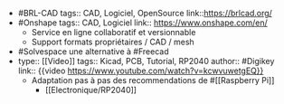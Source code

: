 - #BRL-CAD
  tags:: CAD, Logiciel, OpenSource
  link::https://brlcad.org/
- #Onshape
  tags:: CAD, Logiciel
  link:: https://www.onshape.com/en/
	- Service en ligne collaboratif et versionnable
	- Support formats propriétaires / CAD / mesh
- #Solvespace une alternative à #Freecad
- type:: [[Video]]
  tags:: Kicad, PCB, Tutorial, RP2040
  author:: #Digikey
  link:: {{video https://www.youtube.com/watch?v=kcwvuwetgEQ}}
	- Adaptation pas à pas des recommendations de #[[Raspberry Pi]]
		- [[Electronique/RP2040]]